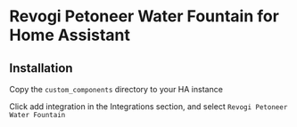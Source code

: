 # Revogi Petoneer Water Fountain for Home Assistant

## Installation

Copy the `custom_components` directory to your HA instance


Click add integration in the Integrations section, and select `Revogi Petoneer Water Fountain`
